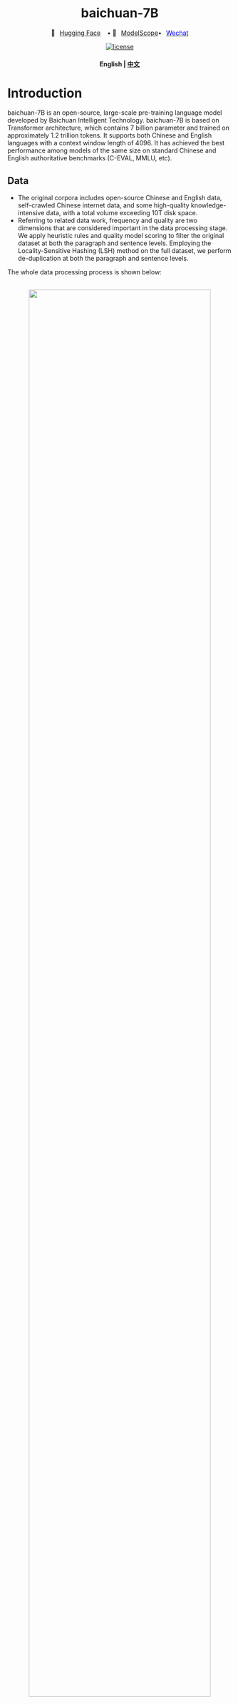 <div align="center">
      <h1> baichuan-7B </h1>
<p align="center" style="display: flex; flex-direction: row; justify-content: center; align-items: center">
      🤗 
      <a href="https://huggingface.co/baichuan-inc/baichuan-7B" target="_blank" style="margin-right: 15px; margin-left: 10px">Hugging Face</a> • 
        🤖
      <a href="https://modelscope.cn/organization/baichuan-inc" target="_blank" style="margin-left: 10px">ModelScope</a > •
        <a href="https://github.com/baichuan-inc/baichuan-7B/blob/main/media/WechatIMG24.jpeg?raw=true" target="_blank" rel="noopener noreferrer" style="display: inline-block; margin-left: 10px">
      <span style="color: blue;">Wechat</span>
    </a>
    </p>


[![license](https://img.shields.io/github/license/modelscope/modelscope.svg)](https://github.com/baichuan-inc/baichuan-7B/blob/main/LICENSE)
<h4 align="center">
    <p>
        <b>English</b> |
        <a href="https://github.com/baichuan-inc/baichuan-7B/blob/main/README.md">中文</a>
    <p>
</h4>


</div>

# Introduction

baichuan-7B is an open-source, large-scale pre-training language model developed by Baichuan Intelligent Technology. baichuan-7B is based on Transformer architecture, which contains 7 billion parameter and trained on approximately 1.2 trillion tokens. It supports both Chinese and English languages with a context window length of 4096. It has achieved the best performance among models of the same size on standard Chinese and English authoritative benchmarks (C-EVAL, MMLU, etc).

## Data

* The original corpora includes open-source Chinese and English data, self-crawled Chinese internet data, and some high-quality knowledge-intensive data, with a total volume exceeding 10T disk space.
* Referring to related data work, frequency and quality are two dimensions that are considered important in the data processing stage. We apply heuristic rules and quality model scoring to filter the original dataset at both the paragraph and sentence levels. Employing the Locality-Sensitive Hashing (LSH) method on the full dataset, we perform de-duplication at both the paragraph and sentence levels.

The whole data processing process is shown below:
<p align="center">
    <br>
    <img src="media/data_process.png" width="90%"/>
    <br>
</p>

* After continuous adjustments and multiple rounds of testing, we finally determined the best Chinese to English ratio that are optimized on downstream tasks.
* We used an automatic algorithm-based data sampling strategy to balance the weights of different data categories.

## Tokenization
We use the byte pair encoding (BPE) from SentencePiece as the tokenization algorithm, along with the following optimizations:

1. Most open-source models are primarily optimized for English, resulting in low efficiency for Chinese corpus. So we trained the tokenizer using 20 million multilingual corpora mainly composed of Chinese and English, significantly improving the compression rate for Chinese.
2. To improve the ability for mathmatics, we split all numbers into individual digits that is also adopted in Llama and Galactica, separately tokenizing each digit to avoid inconsistencies in numbers.
3. For rare words (such as emoji and special symbols), we fallback unknown characters to byte encoding of UTF-8, thus achieving full coverage of unknown words.
4. We analyzed the compression rate of different tokenizers on the corpus. As shown in the following table, our tokenizer significantly outperforms open-source models like Llama, Falcon, and others. Compared to other Chinese tokenizers with similar compression rates, it offers higher training and inference efficiency. 

| Model         | baichuan-7B | Llama | Falcon | MPT-7B | ChatGLM | moss-moon-003 |
|---------------|-------------|-------|--------|--------|---------|---------------|
| Compress Rate | 0.737       | 1.312 | 1.049  | 1.206  | 0.631   | 0.659         |
| Vocab Size    | 64000       | 32000 | 65024  | 50254  | 130344  | 106029        |

## Model Architecture
The overall model is based on the standard Transformer structure, and we have adopted a model design similar to that of Llama.
* Positional Embeddings:[rotary-embedding](https://arxiv.org/abs/2104.09864) is the widely used positional encoding method, with better extrapolation effects. Although the maximum length during training is 4096, the model can be well extrapolated to 5000 tokens in inference time, as shown in the following diagram:
   <p align="center">
    <br>
    <img src="media/long-context-ppl.png" width="90%"/>
    <br>
     </p>
* Activation：SwiGLU, and the dimension of the feedforward-layer are set to 11008
* Layer-Normalization: We use the Pre-Normalization method based on [RMSNorm](https://arxiv.org/abs/1910.07467)

## Training stability and Throughput
We made numerous modifications to the original Llama framework to improve throughput during training, including:

1. Operator optimization technology: We adopted more efficient operators, such as Flash-attention, NVIDIA apex's RMSNorm, etc.
2. Tensor partitioning technology: We partitioned some computational operators to reduce peak memory usage.
3. Mixed-precision technology: This accelerates the computational process without sacrificing model accuracy.
4. Training failure recovery technology: The training platform and the training framework were jointly optimized. By combining IaaS and PaaS, we can locate faults and recover tasks within minutes.
5. Communication optimization technology which includes:
   1. Topology-aware collective communication algorithms to avoid network congestion and improve communication efficiency.
   2. Adaptive setting of bucket size based on the number of cards to improve bandwidth utilization.
   3. Tuning the trigger timing of communication primitives based on the model and the cluster environment, thereby overlapping computation and communication.
   
By using these optimization techniques, we achieved a throughput of 182 Tflops for the 7B model on thousand A800 GPUs, with a peak GPU computing power utilization rate of up to 58.3%.

The final loss of the model is shown below：
<p align="center">
    <br>
    <img src="media/7b.loss.png" width="90%"/>
    <br>
</p>

# Benchmark

## Chinese Benchmarks
### C-Eval
[CEval](https://cevalbenchmark.com/index.html) is a comprehensive Chinese language models evaluation dataset, covering 52 subjects and four levels of difficulty. We used the dev set from this dataset as the source for few-shot learning and conducted a 5-shot test on the test set.


Change OPENMODEL_PATH and CEVAL_DATA_PATH in evaluate_zh.py, corresponding to model directory and CEval dataset, and runing:
```shell
shot=5  # few-shot
gpu=0  # GPUid
split=test  # test set
model_id=baichuan-7b   # model
task=ceval  # task name：ceval
echo gpu_idx-${gpu}-${model_id}_${task}_${split}_${shot}-shot
nohup python  evaluate_zh.py --gpu_idx ${gpu} --model_id ${model_id} --task ${task} --shot ${shot} --split ${split} --show_detail  > ${model_id}_${task}_${split}_${shot}-shot_record.txt 2>&1 &

```

### Result


| Model 5-shot                | Average | Avg(Hard) | STEM | Social Sciences | Humanities | Others |
|-----------------------------|---------|-----------|------|-----------------|------------|--------|
| GPT-4                       | 68.7    | 54.9      | 67.1 | 77.6            | 64.5       | 67.8   |
| ChatGPT                     | 54.4    | 41.4      | 52.9 | 61.8            | 50.9       | 53.6   |
| Claude-v1.3                 | 54.2    | 39.0      | 51.9 | 61.7            | 52.1       | 53.7   |
| Claude-instant-v1.0         | 45.9    | 35.5      | 43.1 | 53.8            | 44.2       | 45.4   |
| moss-moon-003-base (16B)    | 27.4    | 24.5      | 27.0 | 29.1            | 27.2       | 26.9   |
| Ziya-LLaMA-13B-pretrain     | 30.2    | 22.7      | 27.7 | 34.4            | 32.0       | 28.9   |
| LLaMA-7B-hf                 | 27.1    | 25.9      | 27.1 | 26.8            | 27.9       | 26.3   |
| ChatGLM-6B                  | 34.5    | 23.1      | 30.4 | 39.6            | 37.4       | 34.5   |
| Falcon-7B                   | 25.8    | 24.3      | 25.8 | 26.0            | 25.8       | 25.6   |
| Open-LLaMA-v2-pretrain (7B) | 24.0    | 22.5      | 23.1 | 25.3            | 25.2       | 23.2   |
| TigerBot-7B-base            | 25.7    | 27.0      | 27.3 | 24.7            | 23.4       | 26.1   |
| Aquila-7B<sup>*</sup>       | 25.5    | 25.2      | 25.6 | 24.6            | 25.2       | 26.6   |
| BLOOM-7B                    | 22.8    | 20.2      | 21.8 | 23.3            | 23.9       | 23.3   |
| BLOOMZ-7B                   | 35.7    | 25.8      | 31.3 | 43.5            | 36.6       | 35.6   |
| **baichuan-7B**             | 42.8    | 31.5      | 38.2 | 52.0            | 46.2       | 39.3   |


### Gaokao
[Gaokao](https://github.com/ExpressAI/AI-Gaokao) is an evaluation dataset used in  Chinese college entrance examination questions to evaluate the capabilities of large language models, assessing the model's language ability and logical reasoning skills. We processed the dataset to only containing the single-answer multiple choice questions, we conducted a 5-shot test on all models.

### Results

| Model            | Average |
|-------------------------|-----------------|
| Open-LLaMA-v2-pretrain  | 21.41           |
| Ziya-LLaMA-13B-pretrain | 23.17           |
| Falcon-7B               | 23.98           |
| TigerBot-7B-base        | 25.94           |
| LLAMA-7B                | 27.81           |
| ChatGLM-6B              | 21.41           |
| BLOOM-7B                | 26.96           |
| BLOOMZ-7B               | 28.72           |
| Aquila-7B<sup>*</sup>               | 24.39           |
| **baichuan-7B**        | **36.24**           |


### AGIEval
[AGIEval](https://github.com/microsoft/AGIEval) is a dataset aimed at evaluating the model's general abilities in cognitive and problem-solving tasks.
we conducted a 5-shot test on all models.

### Result

| Model          | Average |
|-------------------------|-----------------|
| Open-LLaMA-v2-pretrain  | 23.49           |
| Ziya-LLaMA-13B-pretrain | 27.64           |
| Falcon-7B               | 27.18           |
| Tigerbot-7B-base        | 25.19           |
| LLAMA-7B                | 28.17           |
| ChatGLM-6B              | 23.49           |
| BLOOM-7B                | 26.55           |
| BLOOMZ-7B               | 30.27           |
| Aquila-7B<sup>*</sup>               | 25.58           |
| **baichuan-7B**        | **34.44**           |

<sup>*</sup>The Aquila-7b are not implemented on Huggingface yet so we derived the model from (https://model.baai.ac.cn/model-detail/100098), which may have not identical to their official result.

## English Benchmarks
In addition to Chinese, we also tested the performance of the model in English. [MMLU](https://arxiv.org/abs/2009.03300) is an English evaluation dataset that includes 57 multiple-choice tasks, covering elementary mathematics, American history, computer science, law, etc. The difficulty spans from high school level to expert level, making it a mainstream evaluation dataset for Large Language Models (LLMs).

We adopt the public implementation of (https://github.com/hendrycks/test) and the final result is shwon below：

### Results on MMLU

| Model                                  | Humanities | Social Sciences | STEM | Other | Average |
|----------------------------------------|-----------:|:---------------:|:----:|:-----:|:-------:|
| LLaMA-7B<sup>2</sup>                   |       34.0 |      38.3       | 30.5 | 38.1  |  35.1   |
| Falcon-7B<sup>1</sup>                  |          - |        -        |  -   |   -   |  35.0   |
| mpt-7B<sup>1</sup>                     |          - |        -        |  -   |   -   |  35.6   |
| ChatGLM-6B<sup>0</sup>                 |       35.4 |      41.0       | 31.3 | 40.5  |  36.9   |
| BLOOM 7B<sup>0</sup>                   |       25.0 |      24.4       | 26.5 | 26.4  |  25.5   |
| BLOOMZ 7B<sup>0</sup>                  |       31.3 |      42.1       | 34.4 | 39.0  |  36.1   |
| moss-moon-003-base (16B)<sup>0</sup>   |       24.2 |      22.8       | 22.4 | 24.4  |  23.6   |
| moss-moon-003-sft (16B)<sup>0</sup>    |       30.5 |      33.8       | 29.3 | 34.4  |  31.9   |
| **baichuan-7B<sup>0</sup>**            |       **38.4** |  **48.9**     | **35.6** | **48.1**  |  **42.3**   |

### Notes：

    0:Our implementation
    1:https://huggingface.co/spaces/HuggingFaceH4/open_llm_leaderboard
    2:https://paperswithcode.com/sota/multi-task-language-understanding-on-mmlu

### How to implement by yourself
```shell
git clone https://github.com/hendrycks/test
cd test
wget https://people.eecs.berkeley.edu/~hendrycks/data.tar
tar xf data
mkdir results
cp evaluate_mmlu.py .
python evaluation/evaluate_mmlu.py -m /path/to/baichuan-7b

```

Specifically, the result of 57 MMLU tasks is：
<p align="center">
    <br>
    <img src="media/MMLU-57-tasks.png" width="90%"/>
    <br>
</p>

And the comparison of 21 different subjects is：
<p align="center">
    <br>
    <img src="media/MMLU 21 Subjects.png" width="90%"/>
    <br>
</p>

# Inference

```python
from transformers import AutoModelForCausalLM, AutoTokenizer

tokenizer = AutoTokenizer.from_pretrained("baichuan-inc/baichuan-7B", trust_remote_code=True)
model = AutoModelForCausalLM.from_pretrained("baichuan-inc/baichuan-7B", device_map="auto", trust_remote_code=True)
inputs = tokenizer('Hamlet->Shakespeare\nOne Hundred Years of Solitude->\n', return_tensors='pt')
inputs = inputs.to('cuda:0')
pred = model.generate(**inputs, max_new_tokens=512, do_sample=True)
print(tokenizer.decode(pred.cpu()[0], skip_special_tokens=True))

```

# Training
## Install requirements
```shell
pip install -r requirements.txt
```
## Prepare pre-training datasets
You should divide the training corpus into multiple UTF-8 text files evenly according to the multiple of the total rank number, and place them in the corpus directory (default is `data_dir`). Each rank processor will read different files in the corpus directory, load them all into memory, and then start the subsequent training process. The above is a simplified demonstration process. It is recommended that users adjust the data production logic according to their needs in formal training tasks.

## Download tokenizer
You can download our [tokenizer.model](https://huggingface.co/baichuan-inc/baichuan-7B/blob/main/tokenizer.model) from the Huggingface, and place them in the root director.
   
## Config DeepSpeed
This demo code uses the DeepSpeed framework for training. Users should modify `config/hostfile` according to the cluster conditions.

## Start training
```shell
scripts/train.sh
```


# Licences
The use of the source code in this repository is governed by the open source license [Apache 2.0](https://github.com/baichuan-inc/baichuan-7B/blob/main/LICENSE) .

The use of the baichuan-7B model weights, however, must follow the [《baichuan-7B 模型许可协议》](https://huggingface.co/baichuan-inc/baichuan-7B/resolve/main/baichuan-7B%20%E6%A8%A1%E5%9E%8B%E8%AE%B8%E5%8F%AF%E5%8D%8F%E8%AE%AE.pdf) .
